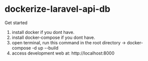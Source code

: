# dockerize-laravel-api-db

Get started

1. install docker if you dont have. 
2. install docker-compose if you dont have.
3. open terminal, run this command in the root directory -> docker-compose -d up --build
4. access development web at: http://localhost:8000
